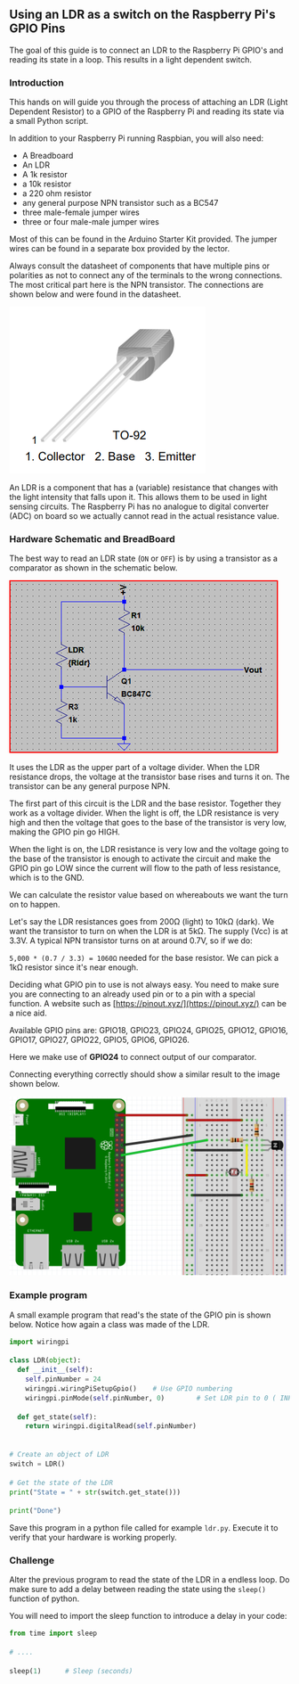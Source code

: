 ## Using an LDR as a switch on the Raspberry Pi's GPIO Pins

The goal of this guide is to connect an LDR to the Raspberry Pi GPIO's and reading its state in a loop. This results in a light dependent switch.

### Introduction

This hands on will guide you through the process of attaching an LDR (Light Dependent Resistor) to a GPIO of the Raspberry Pi and reading its state via a small Python script.

In addition to your Raspberry Pi running Raspbian, you will also need:

* A Breadboard
* An LDR
* A 1k resistor
* a 10k resistor
* a 220 ohm resistor
* any general purpose NPN transistor such as a BC547
* three male-female jumper wires
* three or four male-male jumper wires

Most of this can be found in the Arduino Starter Kit provided. The jumper wires can be found in a separate box provided by the lector.

Always consult the datasheet of components that have multiple pins or polarities as not to connect any of the terminals to the wrong connections. The most critical part here is the NPN transistor. The connections are shown below and were found in the datasheet.

![BC547 Pinout](img/bc547_pinout.png)

An LDR is a component that has a (variable) resistance that changes with the light intensity that falls upon it. This allows them to be used in light sensing circuits. The Raspberry Pi has no analogue to digital converter (ADC) on board so we actually cannot read in the actual resistance value.

### Hardware Schematic and BreadBoard

The best way to read an LDR state (`ON` or `OFF`) is by using a transistor as a comparator as shown in the schematic below.

![LDR schematic](img/ldr_schematic.png)

It uses the LDR as the upper part of a voltage divider. When the LDR resistance drops, the voltage at the transistor base rises and turns it on. The transistor can be any general purpose NPN.

The first part of this circuit is the LDR and the base resistor. Together they work as a voltage divider. When the light is off, the LDR resistance is very high and then the voltage that goes to the base of the transistor is very low, making the GPIO pin go HIGH.

When the light is on, the LDR resistance is very low and the voltage going to the base of the transistor is enough to activate the circuit and make the GPIO pin go LOW since the current will flow to the path of less resistance, which is to the GND.

We can calculate the resistor value based on whereabouts we want the turn on to happen.

Let's say the LDR resistances goes from 200Ω (light) to 10kΩ (dark). We want the transistor to turn on when the LDR is at 5kΩ. The supply (Vcc) is at 3.3V. A typical NPN transistor turns on at around 0.7V, so if we do:

`5,000 * (0.7 / 3.3) = 1060Ω` needed for the base resistor. We can pick a 1kΩ resistor since it's near enough.

Deciding what GPIO pin to use is not always easy. You need to make sure you are connecting to an already used pin or to a pin with a special function. A website such as [https://pinout.xyz/](https://pinout.xyz/) can be a nice aid.

Available GPIO pins are: GPIO18, GPIO23, GPIO24, GPIO25, GPIO12, GPIO16, GPIO17, GPIO27, GPIO22, GPIO5, GPIO6, GPIO26.

Here we make use of **GPIO24** to connect output of our comparator.

Connecting everything correctly should show a similar result to the image shown below.

![BreadBoard connections of LDR](img/ldr_breadboard.png)

### Example program

A small example program that read's the state of the GPIO pin is shown below. Notice how again a class was made of the LDR.

```Python
import wiringpi

class LDR(object):
  def __init__(self):
    self.pinNumber = 24
    wiringpi.wiringPiSetupGpio()    # Use GPIO numbering
    wiringpi.pinMode(self.pinNumber, 0)        # Set LDR pin to 0 ( INPUT )

  def get_state(self):
    return wiringpi.digitalRead(self.pinNumber)


# Create an object of LDR
switch = LDR()

# Get the state of the LDR
print("State = " + str(switch.get_state()))

print("Done")
```

Save this program in a python file called for example `ldr.py`. Execute it to verify that your hardware is working properly.

### Challenge

Alter the previous program to read the state of the LDR in a endless loop. Do make sure to add a delay between reading the state using the `sleep()` function of python.

You will need to import the sleep function to introduce a delay in your code:

```python
from time import sleep

# ....

sleep(1)      # Sleep (seconds)
```
